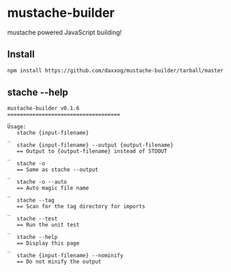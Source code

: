 mustache-builder
================

mustache powered JavaScript building!

Install
----------------
```bash
npm install https://github.com/daxxog/mustache-builder/tarball/master
```

stache --help
----------------
```
mustache-builder v0.1.6
====================================
_
Usage:
   stache {input-filename}
_
   stache {input-filename} --output {output-filename}
   == Output to {output-filename} instead of STDOUT
_
   stache -o
   == Same as stache --output
_
   stache -o --auto
   == Auto magic file name
_
   stache --tag
   == Scan for the tag directory for imports
_
   stache --test
   == Run the unit test
_
   stache --help
   == Display this page
_
   stache {input-filename} --nominify
   == Do not minify the output
```